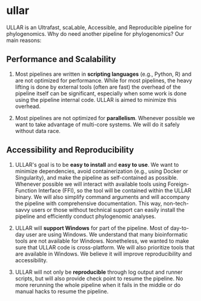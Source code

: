 # ullar

ULLAR is an Ultrafast, scaLable, Accessible, and Reproducible pipeline for phylogenomics. Why do need another pipeline for phylogenomics? Our main reasons:

## Performance and Scalability

1. Most pipelines are written in **scripting languages** (e.g., Python, R) and are not optimized for performance. While for most pipelines, the heavy lifting is done by external tools (often are fast) the overhead of the pipeline itself can be significant, especially when some work is done using the pipeline internal code. ULLAR is aimed to minimize this overhead.

2. Most pipelines are not optimized for **parallelism**. Whenever possible we want to take advantage of multi-core systems. We will do it safely without data race.

## Accessibility and Reproducibility

1. ULLAR's goal is to be **easy to install** and **easy to use**. We want to minimize dependencies, avoid containerization (e.g., using Docker or Singularity), and make the pipeline as self-contained as possible. Whenever possible we will interact with available tools using Foreign-Function Interface (FFI), so the tool will be contained within the ULLAR binary. We will also simplify command arguments and will accompany the pipeline with comprehensive documentation. This way, non-tech-savvy users or those without technical support can easily install the pipeline and efficiently conduct phylogenomic analyses.

2. ULLAR will **support Windows** for part of the pipeline. Most of day-to-day user are using Windows. We understand that many bioinformatic tools are not available for Windows. Nonetheless, we wanted to make sure that ULLAR code is cross-platform. We will also prioritize tools that are available in Windows. We believe it will improve reproducibility and accessibility.

3. ULLAR will not only be **reproducible** through log output and runner scripts, but will also provide check point to resume the pipeline. No more rerunning the whole pipeline when it fails in the middle or do manual hacks to resume the pipeline.
